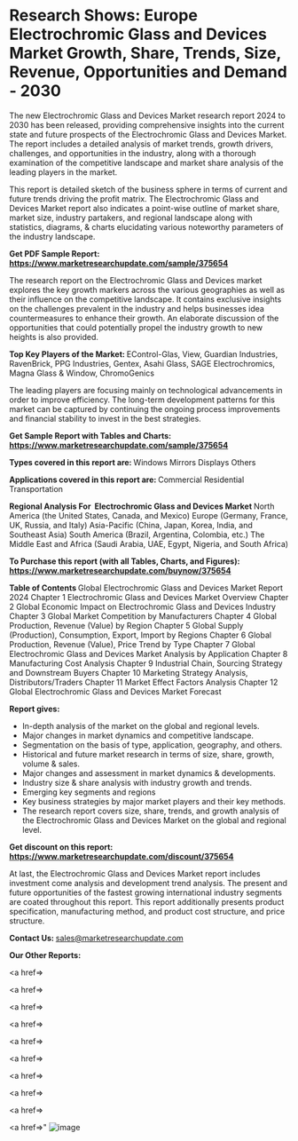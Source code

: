 # Research Shows: Europe Electrochromic Glass and Devices Market Growth, Share, Trends, Size, Revenue, Opportunities and Demand - 2030

The new Electrochromic Glass and Devices Market research report 2024 to 2030 has been released, providing comprehensive insights into the current state and future prospects of the Electrochromic Glass and Devices Market. The report includes a detailed analysis of market trends, growth drivers, challenges, and opportunities in the industry, along with a thorough examination of the competitive landscape and market share analysis of the leading players in the market.

This report is detailed sketch of the business sphere in terms of current and future trends driving the profit matrix. The Electrochromic Glass and Devices Market report also indicates a point-wise outline of market share, market size, industry partakers, and regional landscape along with statistics, diagrams, &amp; charts elucidating various noteworthy parameters of the industry landscape.

<strong><b>Get PDF Sample Report: <a href=https://www.marketresearchupdate.com/sample/375654>https://www.marketresearchupdate.com/sample/375654</a></b></strong>

The research report on the Electrochromic Glass and Devices market explores the key growth markers across the various geographies as well as their influence on the competitive landscape. It contains exclusive insights on the challenges prevalent in the industry and helps businesses idea countermeasures to enhance their growth. An elaborate discussion of the opportunities that could potentially propel the industry growth to new heights is also provided.

<strong><b>Top Key Players of the Market:
</b></strong>EControl-Glas, View, Guardian Industries, RavenBrick, PPG Industries, Gentex, Asahi Glass, SAGE Electrochromics, Magna Glass & Window, ChromoGenics<strong><b>
</b></strong>

The leading players are focusing mainly on technological advancements in order to improve efficiency. The long-term development patterns for this market can be captured by continuing the ongoing process improvements and financial stability to invest in the best strategies.

<strong><b>Get Sample Report with Tables and Charts: <a href=https://www.marketresearchupdate.com/sample/375654>https://www.marketresearchupdate.com/sample/375654</a></b></strong>

<strong><b>Types covered in this report are:
</b></strong>Windows
Mirrors
Displays
Others<strong><b>
</b></strong>

<strong><b>Applications covered in this report are:
</b></strong>Commercial
Residential
Transportation<strong><b>
</b></strong>

<strong><b>Regional Analysis For  Electrochromic Glass and Devices Market</b></strong><strong><b>
</b></strong>North America (the United States, Canada, and Mexico)
Europe (Germany, France, UK, Russia, and Italy)
Asia-Pacific (China, Japan, Korea, India, and Southeast Asia)
South America (Brazil, Argentina, Colombia, etc.)
The Middle East and Africa (Saudi Arabia, UAE, Egypt, Nigeria, and South Africa)

<strong><b>To Purchase this report (with all Tables, Charts, and Figures): <a href=https://www.marketresearchupdate.com/buynow/375654>https://www.marketresearchupdate.com/buynow/375654</a></b></strong>

<strong><b>Table of Contents</b></strong><strong><b>
</b></strong>Global Electrochromic Glass and Devices Market Report 2024
Chapter 1 Electrochromic Glass and Devices Market Overview
Chapter 2 Global Economic Impact on Electrochromic Glass and Devices Industry
Chapter 3 Global Market Competition by Manufacturers
Chapter 4 Global Production, Revenue (Value) by Region
Chapter 5 Global Supply (Production), Consumption, Export, Import by Regions
Chapter 6 Global Production, Revenue (Value), Price Trend by Type
Chapter 7 Global Electrochromic Glass and Devices Market Analysis by Application
Chapter 8 Manufacturing Cost Analysis
Chapter 9 Industrial Chain, Sourcing Strategy and Downstream Buyers
Chapter 10 Marketing Strategy Analysis, Distributors/Traders
Chapter 11 Market Effect Factors Analysis
Chapter 12 Global Electrochromic Glass and Devices Market Forecast

<strong><b>Report gives:</b></strong>

- In-depth analysis of the market on the global and regional levels.
- Major changes in market dynamics and competitive landscape.
- Segmentation on the basis of type, application, geography, and others.
- Historical and future market research in terms of size, share, growth, volume &amp; sales.
- Major changes and assessment in market dynamics &amp; developments.
- Industry size &amp; share analysis with industry growth and trends.
- Emerging key segments and regions
- Key business strategies by major market players and their key methods.
- The research report covers size, share, trends, and growth analysis of the Electrochromic Glass and Devices Market on the global and regional level.

<strong><b>Get discount on this report: <a href=https://www.marketresearchupdate.com/discount/375654>https://www.marketresearchupdate.com/discount/375654</a></b></strong>

At last, the Electrochromic Glass and Devices Market report includes investment come analysis and development trend analysis. The present and future opportunities of the fastest growing international industry segments are coated throughout this report. This report additionally presents product specification, manufacturing method, and product cost structure, and price structure.

<strong><b>Contact Us:
</b></strong>sales@marketresearchupdate.com

<strong>Our Other Reports:</strong>

<a href=></a>

<a href=></a>

<a href=></a>

<a href=></a>

<a href=></a>

<a href=></a>

<a href=></a>

<a href=></a>

<a href=></a>

<a href=></a>"
![image](https://github.com/Gayatrikarjule/Market-Analysis-360/assets/97346546/d07bc689-ac0e-4d7b-a92e-5db6d5a1d54a)
